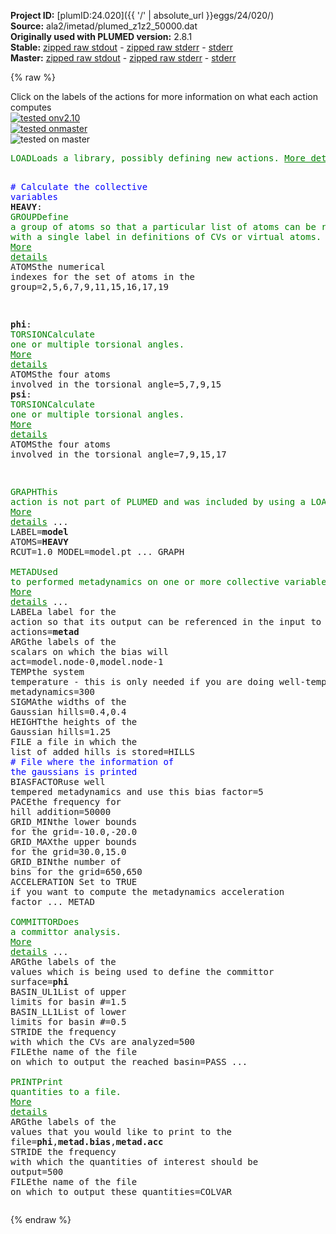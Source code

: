 **Project ID:** [plumID:24.020]({{ '/' | absolute_url }}eggs/24/020/)  
**Source:** ala2/imetad/plumed_z1z2_50000.dat  
**Originally used with PLUMED version:** 2.8.1  
**Stable:** [zipped raw stdout](plumed_z1z2_50000.dat.plumed.stdout.txt.zip) - [zipped raw stderr](plumed_z1z2_50000.dat.plumed.stderr.txt.zip) - [stderr](plumed_z1z2_50000.dat.plumed.stderr)  
**Master:** [zipped raw stdout](plumed_z1z2_50000.dat.plumed_master.stdout.txt.zip) - [zipped raw stderr](plumed_z1z2_50000.dat.plumed_master.stderr.txt.zip) - [stderr](plumed_z1z2_50000.dat.plumed_master.stderr)  

{% raw %}
<div class="plumedpreheader">
<div class="headerInfo" id="value_details_data/ala2/imetad/plumed_z1z2_50000.dat"> Click on the labels of the actions for more information on what each action computes </div>
<div class="containerBadge">
<div class="headerBadge"><a href="plumed_z1z2_50000.dat.plumed.stderr"><img src="https://img.shields.io/badge/v2.10-failed-red.svg" alt="tested onv2.10" /></a></div>
<div class="headerBadge"><a href="plumed_z1z2_50000.dat.plumed_master.stderr"><img src="https://img.shields.io/badge/master-failed-red.svg" alt="tested onmaster" /></a></div>
<div class="headerBadge"><img src="https://img.shields.io/badge/with-LOAD-yellow.svg" alt="tested on master" /></div>
</div>
</div>
<pre class="plumedlisting">
<span class="plumedtooltip" style="color:green">LOAD<span class="right">Loads a library, possibly defining new actions. <a href="https://www.plumed.org/doc-master/user-doc/html/LOAD" style="color:green">More details</a><i></i></span></span> <span class="plumedtooltip">FILE<span class="right">file to be loaded<i></i></span></span>=Graph.cpp

<span style="color:blue" class="comment"># Calculate the collective variables</span>
<span style="display:none;" id="data/ala2/imetad/plumed_z1z2_50000.dat">The LOAD action with label <b></b> calculates something</span><b name="data/ala2/imetad/plumed_z1z2_50000.datHEAVY" onclick='showPath("data/ala2/imetad/plumed_z1z2_50000.dat","data/ala2/imetad/plumed_z1z2_50000.datHEAVY","data/ala2/imetad/plumed_z1z2_50000.datHEAVY","brown")'>HEAVY</b>: <span class="plumedtooltip" style="color:green">GROUP<span class="right">Define a group of atoms so that a particular list of atoms can be referenced with a single label in definitions of CVs or virtual atoms. <a href="https://www.plumed.org/doc-master/user-doc/html/GROUP" style="color:green">More details</a><i></i></span></span> <span class="plumedtooltip">ATOMS<span class="right">the numerical indexes for the set of atoms in the group<i></i></span></span>=2,5,6,7,9,11,15,16,17,19

<span style="display:none;" id="data/ala2/imetad/plumed_z1z2_50000.datHEAVY">The GROUP action with label <b>HEAVY</b> calculates something</span><b name="data/ala2/imetad/plumed_z1z2_50000.datphi" onclick='showPath("data/ala2/imetad/plumed_z1z2_50000.dat","data/ala2/imetad/plumed_z1z2_50000.datphi","data/ala2/imetad/plumed_z1z2_50000.datphi","brown")'>phi</b>: <span class="plumedtooltip" style="color:green">TORSION<span class="right">Calculate one or multiple torsional angles. <a href="https://www.plumed.org/doc-master/user-doc/html/TORSION" style="color:green">More details</a><i></i></span></span> <span class="plumedtooltip">ATOMS<span class="right">the four atoms involved in the torsional angle<i></i></span></span>=5,7,9,15
<span style="display:none;" id="data/ala2/imetad/plumed_z1z2_50000.datphi">The TORSION action with label <b>phi</b> calculates the following quantities:<table  align="center" frame="void" width="95%" cellpadding="5%"><tr><td width="5%"><b> Quantity </b>  </td><td><b> Description </b> </td></tr><tr><td width="5%">phi.value</td><td>the TORSION involving these atoms</td></tr></table></span><b name="data/ala2/imetad/plumed_z1z2_50000.datpsi" onclick='showPath("data/ala2/imetad/plumed_z1z2_50000.dat","data/ala2/imetad/plumed_z1z2_50000.datpsi","data/ala2/imetad/plumed_z1z2_50000.datpsi","brown")'>psi</b>: <span class="plumedtooltip" style="color:green">TORSION<span class="right">Calculate one or multiple torsional angles. <a href="https://www.plumed.org/doc-master/user-doc/html/TORSION" style="color:green">More details</a><i></i></span></span> <span class="plumedtooltip">ATOMS<span class="right">the four atoms involved in the torsional angle<i></i></span></span>=7,9,15,17

<span style="display:none;" id="data/ala2/imetad/plumed_z1z2_50000.datpsi">The TORSION action with label <b>psi</b> calculates the following quantities:<table  align="center" frame="void" width="95%" cellpadding="5%"><tr><td width="5%"><b> Quantity </b>  </td><td><b> Description </b> </td></tr><tr><td width="5%">psi.value</td><td>the TORSION involving these atoms</td></tr></table></span><span class="plumedtooltip" style="color:green">GRAPH<span class="right">This action is not part of PLUMED and was included by using a LOAD command <a href="https://www.plumed.org/doc-master/user-doc/html/LOAD" style="color:green">More details</a><i></i></span></span> ...
 LABEL=<b name="data/ala2/imetad/plumed_z1z2_50000.datmodel" onclick='showPath("data/ala2/imetad/plumed_z1z2_50000.dat","data/ala2/imetad/plumed_z1z2_50000.datmodel","data/ala2/imetad/plumed_z1z2_50000.datmodel","brown")'>model</b>
 ATOMS=<b name="data/ala2/imetad/plumed_z1z2_50000.datHEAVY">HEAVY</b>
 RCUT=1.0
 MODEL=model.pt
... GRAPH
<br/><span class="plumedtooltip" style="color:green">METAD<span class="right">Used to performed metadynamics on one or more collective variables. <a href="https://www.plumed.org/doc-master/user-doc/html/METAD" style="color:green">More details</a><i></i></span></span> ...
 <span class="plumedtooltip">LABEL<span class="right">a label for the action so that its output can be referenced in the input to other actions<i></i></span></span>=<b name="data/ala2/imetad/plumed_z1z2_50000.datmetad" onclick='showPath("data/ala2/imetad/plumed_z1z2_50000.dat","data/ala2/imetad/plumed_z1z2_50000.datmetad","data/ala2/imetad/plumed_z1z2_50000.datmetad","brown")'>metad</b>
 <span class="plumedtooltip">ARG<span class="right">the labels of the scalars on which the bias will act<i></i></span></span>=model.node-0,model.node-1
 <span class="plumedtooltip">TEMP<span class="right">the system temperature - this is only needed if you are doing well-tempered metadynamics<i></i></span></span>=300
 <span class="plumedtooltip">SIGMA<span class="right">the widths of the Gaussian hills<i></i></span></span>=0.4,0.4
 <span class="plumedtooltip">HEIGHT<span class="right">the heights of the Gaussian hills<i></i></span></span>=1.25 
 <span class="plumedtooltip">FILE<span class="right"> a file in which the list of added hills is stored<i></i></span></span>=HILLS   <span style="color:blue" class="comment"># File where the information of the gaussians is printed</span>
 <span class="plumedtooltip">BIASFACTOR<span class="right">use well tempered metadynamics and use this bias factor<i></i></span></span>=5
 <span class="plumedtooltip">PACE<span class="right">the frequency for hill addition<i></i></span></span>=50000
 <span class="plumedtooltip">GRID_MIN<span class="right">the lower bounds for the grid<i></i></span></span>=-10.0,-20.0 
 <span class="plumedtooltip">GRID_MAX<span class="right">the upper bounds for the grid<i></i></span></span>=30.0,15.0 
 <span class="plumedtooltip">GRID_BIN<span class="right">the number of bins for the grid<i></i></span></span>=650,650
 <span class="plumedtooltip">ACCELERATION<span class="right"> Set to TRUE if you want to compute the metadynamics acceleration factor<i></i></span></span>
... METAD
<br/><span style="display:none;" id="data/ala2/imetad/plumed_z1z2_50000.datmetad">The METAD action with label <b>metad</b> calculates the following quantities:<table  align="center" frame="void" width="95%" cellpadding="5%"><tr><td width="5%"><b> Quantity </b>  </td><td><b> Description </b> </td></tr><tr><td width="5%">metad.bias</td><td>the instantaneous value of the bias potential</td></tr><tr><td width="5%">metad.acc</td><td>the metadynamics acceleration factor</td></tr></table></span><span class="plumedtooltip" style="color:green">COMMITTOR<span class="right">Does a committor analysis. <a href="https://www.plumed.org/doc-master/user-doc/html/COMMITTOR" style="color:green">More details</a><i></i></span></span> ...
   <span class="plumedtooltip">ARG<span class="right">the labels of the values which is being used to define the committor surface<i></i></span></span>=<b name="data/ala2/imetad/plumed_z1z2_50000.datphi">phi</b>
   <span class="plumedtooltip">BASIN_UL1<span class="right">List of upper limits for basin #<i></i></span></span>=1.5
   <span class="plumedtooltip">BASIN_LL1<span class="right">List of lower limits for basin #<i></i></span></span>=0.5
   <span class="plumedtooltip">STRIDE<span class="right"> the frequency with which the CVs are analyzed<i></i></span></span>=500
   <span class="plumedtooltip">FILE<span class="right">the name of the file on which to output the reached basin<i></i></span></span>=PASS
...
<br/><span class="plumedtooltip" style="color:green">PRINT<span class="right">Print quantities to a file. <a href="https://www.plumed.org/doc-master/user-doc/html/PRINT" style="color:green">More details</a><i></i></span></span> <span class="plumedtooltip">ARG<span class="right">the labels of the values that you would like to print to the file<i></i></span></span>=<b name="data/ala2/imetad/plumed_z1z2_50000.datphi">phi</b>,<b name="data/ala2/imetad/plumed_z1z2_50000.datmetad">metad.bias</b>,<b name="data/ala2/imetad/plumed_z1z2_50000.datmetad">metad.acc</b> <span class="plumedtooltip">STRIDE<span class="right"> the frequency with which the quantities of interest should be output<i></i></span></span>=500 <span class="plumedtooltip">FILE<span class="right">the name of the file on which to output these quantities<i></i></span></span>=COLVAR
</pre>
{% endraw %}
